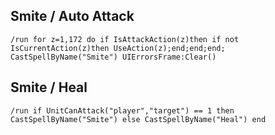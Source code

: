 ## Smite / Auto Attack
```
/run for z=1,172 do if IsAttackAction(z)then if not IsCurrentAction(z)then UseAction(z);end;end;end; CastSpellByName("Smite") UIErrorsFrame:Clear()
```


## Smite / Heal
```
/run if UnitCanAttack("player","target") == 1 then CastSpellByName("Smite") else CastSpellByName("Heal") end
```